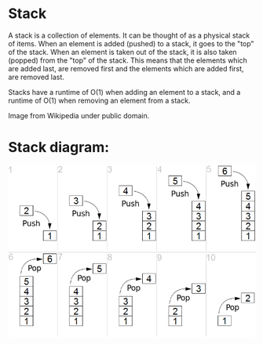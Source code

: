 # Stack

A stack is a collection of elements. It can be thought of as a physical stack of items. When an element is added (pushed) to a stack, it goes to the "top" of the stack. When an element is taken out of the stack, it is also taken (popped) from the "top" of the stack. This means that the elements which are added last, are removed first and the elements which are added first, are removed last.

Stacks have a runtime of O(1) when adding an element to a stack, and a runtime of O(1) when removing an element from a stack.

Image from Wikipedia under public domain.

# Stack diagram:
![alt text](stackDiagram.png)
